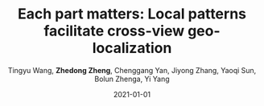 ---
title: "Each part matters: Local patterns facilitate cross-view geo-localization"
collection: publications
permalink: /publication/2021-01-01-Each-part-matters-Local-patterns-facilitate-cross-view-geo-localization
date: 2021-01-01
doi: 
venue: 'IEEE Transactions on Circuits and Systems for Video Technology (TCSVT)'
paperurl: 'https://zdzheng.xyz/files/Wang_LPN.pdf'
code: 'https://github.com/wtyhub/LPN'
author: 'Tingyu Wang,  <strong>Zhedong Zheng</strong>,  Chenggang Yan,  Jiyong Zhang,  Yaoqi Sun,  Bolun Zhenga,  Yi Yang'
citation: ' Tingyu Wang,  Zhedong Zheng,  Chenggang Yan,  Jiyong Zhang,  Yaoqi Sun,  Bolun Zhenga,  Yi Yang, &quot;Each part matters: Local patterns facilitate cross-view geo-localization.&quot; IEEE Transactions on Circuits and Systems for Video Technology (TCSVT), 2021.'
abs: 'Cross-view geo-localization is to spot images of the same geographic target from different platforms, e.g., drone-view cameras and satellites. It is challenging in the large visual appearance changes caused by extreme viewpoint variations. Existing methods usually concentrate on mining the fine-grained feature of the geographic target in the image center, but underestimate the contextual information in neighbor areas. In this work, we argue that neighbor areas can be leveraged as auxiliary information, enriching discriminative clues for geolocalization. Specifically, we introduce a simple and effective deep neural network, called Local Pattern Network (LPN), to take advantage of contextual information in an end-to-end manner. Without using extra part estimators, LPN adopts a square-ring feature partition strategy, which provides the attention according to the distance to the image center. It eases the part matching and enables the part-wise representation learning. Owing to the square-ring partition design, the proposed LPN has good scalability to rotation variations and achieves competitive results on three prevailing benchmarks, i.e., University-1652, CVUSA and CVACT. Besides, we also show the proposed LPN can be easily embedded into other frameworks to further boost performance.'
pub_year: '2021'
bib: >
    @article{wang2021each,
    author = "Wang, Tingyu and Zheng, Zhedong and Yan, Chenggang and Zhang, Jiyong and Sun, Yaoqi and Zhenga, Bolun and Yang, Yi",
    title = "Each part matters: Local patterns facilitate cross-view geo-localization",
    journal = "IEEE Transactions on Circuits and Systems for Video Technology (TCSVT)",
    year = "2021",
    code = "https://github.com/wtyhub/LPN",
    url = "https://zdzheng.xyz/files/Wang\_LPN.pdf",
    publisher = "IEEE",
    abs = "Cross-view geo-localization is to spot images of the same geographic target from different platforms, e.g., drone-view cameras and satellites. It is challenging in the large visual appearance changes caused by extreme viewpoint variations. Existing methods usually concentrate on mining the fine-grained feature of the geographic target in the image center, but underestimate the contextual information in neighbor areas. In this work, we argue that neighbor areas can be leveraged as auxiliary information, enriching discriminative clues for geolocalization. Specifically, we introduce a simple and effective deep neural network, called Local Pattern Network (LPN), to take advantage of contextual information in an end-to-end manner. Without using extra part estimators, LPN adopts a square-ring feature partition strategy, which provides the attention according to the distance to the image center. It eases the part matching and enables the part-wise representation learning. Owing to the square-ring partition design, the proposed LPN has good scalability to rotation variations and achieves competitive results on three prevailing benchmarks, i.e., University-1652, CVUSA and CVACT. Besides, we also show the proposed LPN can be easily embedded into other frameworks to further boost performance."
    }

---